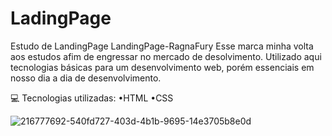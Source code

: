 # LadingPage
Estudo de LandingPage
LandingPage-RagnaFury
Esse marca minha volta aos estudos afim de engressar no mercado de desolvimento. Utilizado aqui tecnologias básicas para um desenvolvimento web, porém essenciais em nosso dia a dia de desenvolvimento.

💻 Tecnologias utilizadas: •HTML •CSS


![216777692-540fd727-403d-4b1b-9695-14e3705b8e0d](https://user-images.githubusercontent.com/12845714/216788295-810e6054-6fbe-4ac4-98d0-433f432170ad.png)
